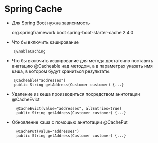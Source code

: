 # Spring Cache
* Для Spring Boot нужна зависимость


    <dependency>
        <groupId>org.springframework.boot</groupId>
        <artifactId>spring-boot-starter-cache</artifactId>
        <version>2.4.0</version>
    </dependency>

* Что бы включить кэширование

       @EnableCaching

* Что бы включить кэширование для метода достаточно поставить анатацию @Cacheable над методом,  а в параметрах указать имя кэша, в котором будут храниться результаты.

       @Cacheable("addresses")
       public String getAddress(Customer customer) {...}

* Удаление из кеша производиться посредством аннтотации @CacheEvict
        
        @CacheEvict(value="addresses", allEntries=true)
        public String getAddress(Customer customer) {...}
* Обновление кэша с помощью аннтотации @CachePut

        @CachePut(value="addresses")
        public String getAddress(Customer customer) {...}
        
    

